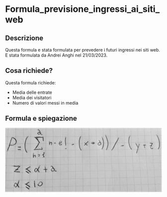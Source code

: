 # Formula_previsione_ingressi_ai_siti_web

## Descrizione
Questa formula e stata formulata per prevedere i futuri ingressi nei siti web.  
E stata formulata da Andrei Anghi nel 21/03/2023.

## Cosa richiede?
Questa formula richiede:
* Media delle entrate
* Media dei visitatori
* Numero di valori messi in media

## Formula e spiegazione
![Formula](formula.webp)
